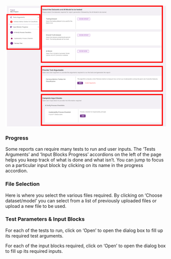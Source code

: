 ![input-blocks-page](../../res/user-interface-features/input-block-1.png)

### **Progress**

Some reports can require many tests to run and user inputs. The ‘Tests Arguments’ and ‘Input Blocks Progress’ accordions on the left of the page helps you keep track of what is done and what isn’t. You can jump to focus on a particular input block by clicking on its name in the progress accordion.

### **File Selection**

Here is where you select the various files required. By clicking on ‘Choose dataset/model’ you can select from a list of previously uploaded files or upload a new file to be used.

### **Test Parameters & Input Blocks**

For each of the tests to run, click on ‘Open’ to open the dialog box to fill up its required test arguments.

For each of the input blocks required, click on ‘Open’ to open the dialog box to fill up its required inputs.
